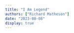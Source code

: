 ```yaml
---
title: "I Am Legend"
authors: ["Richard Matheson"]
date: "2023-08-08"
display: true
---
```


<!-- Your comments or review here -->
